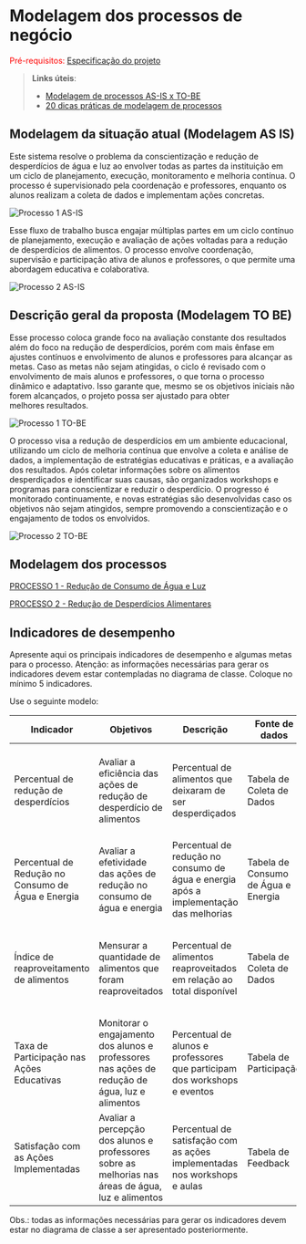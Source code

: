 # Modelagem dos processos de negócio

<span style="color:red">Pré-requisitos: <a href="02-Especificacao.md"> Especificação do projeto</a></span>

> **Links úteis**:
> - [Modelagem de processos AS-IS x TO-BE](https://dheka.com.br/modelagem-as-is-to-be/)
> - [20 dicas práticas de modelagem de processos](https://dheka.com.br/20-dicas-praticas-de-modelagem-de-processos/)

## Modelagem da situação atual (Modelagem AS IS)

<!-- Apresente uma descrição textual de como os sistemas atuais resolvem o problema que seu projeto se propõe a resolver. Caso sua proposta seja inovadora e não existam processos claramente definidos, apresente como as tarefas que seu sistema pretende implementar são executadas atualmente, mesmo que não se utilize tecnologia computacional.

Com o tema do projeto definido, escolham alguns processos no contexto de negócios. Para ilustrar os potenciais ganhos com a automatização, imaginem processos manuais, ineficientes e/ou com muitas idas e vindas, gerando, assim, retrabalho. Colem aqui os modelos dos processos atuais (modelo AS-IS), elaborados com o apoio da ferramenta baseada em BPMN utilizada na disciplina. -->

Este sistema resolve o problema da conscientização e redução de desperdícios de água e luz ao envolver todas as partes da instituição em um ciclo de planejamento, execução, monitoramento e melhoria contínua. O processo é supervisionado pela coordenação e professores, enquanto os alunos realizam a coleta de dados e implementam ações concretas.

![Processo 1 AS-IS](./images/processo1asis.png)

Esse fluxo de trabalho busca engajar múltiplas partes em um ciclo contínuo de planejamento, execução e avaliação de ações voltadas para a redução de desperdícios de alimentos. O processo envolve coordenação, supervisão e participação ativa de alunos e professores, o que permite uma abordagem educativa e colaborativa.

![Processo 2 AS-IS](./images/processo2asis.png)

## Descrição geral da proposta (Modelagem TO BE)

<!-- Tendo identificado os gargalos dos modelos AS-IS, apresentem uma descrição da proposta de solução, buscando maior eficiência com a introdução da tecnologia. Abordem também os limites dessa solução e seu alinhamento com as estratégias e objetivos do contexto de negócio escolhido.

Cole aqui os modelos da solução proposta (modelo TO-BE), elaborados com o apoio da ferramenta baseada em BPMN utilizada na disciplina. Cada processo identificado deve ter seu modelo TO-BE específico. Descrevam as oportunidades de melhoria de cada processo da solução proposta. -->

Esse processo coloca grande foco na avaliação constante dos resultados além do foco na redução de desperdícios, porém com mais ênfase em ajustes contínuos e envolvimento de alunos e professores para alcançar as metas. Caso as metas não sejam atingidas, o ciclo é revisado com o envolvimento de mais alunos e professores, o que torna o processo dinâmico e adaptativo. Isso garante que, mesmo se os objetivos iniciais não forem alcançados, o projeto possa ser ajustado para obter melhores resultados.

![Processo 1 TO-BE](./images/processo1tobe.png)

O processo visa a redução de desperdícios em um ambiente educacional, utilizando um ciclo de melhoria contínua que envolve a coleta e análise de dados, a implementação de estratégias educativas e práticas, e a avaliação dos resultados. Após coletar informações sobre os alimentos desperdiçados e identificar suas causas, são organizados workshops e programas para conscientizar e reduzir o desperdício. O progresso é monitorado continuamente, e novas estratégias são desenvolvidas caso os objetivos não sejam atingidos, sempre promovendo a conscientização e o engajamento de todos os envolvidos.

![Processo 2 TO-BE](./images/processo2tobe.png)

<!-- Apresente aqui uma descrição da sua proposta, abordando seus limites e suas ligações com as estratégias e objetivos do negócio. Apresente também as oportunidades de melhoria. -->

## Modelagem dos processos

[PROCESSO 1 - Redução de Consumo de Água e Luz](./processes/processo-2-nome-do-processo.md "Detalhamento do processo 2.")

[PROCESSO 2 - Redução de Desperdícios Alimentares](./processes/processo-2-nome-do-processo.md "Detalhamento do processo 2.")

## Indicadores de desempenho

Apresente aqui os principais indicadores de desempenho e algumas metas para o processo. Atenção: as informações necessárias para gerar os indicadores devem estar contempladas no diagrama de classe. Coloque no mínimo 5 indicadores.

Use o seguinte modelo:

| **Indicador** | **Objetivos** | **Descrição** | **Fonte de dados** | **Fórmula de cálculo** |
| ---           | ---           | ---           | ---             | ---             |
| Percentual de redução de desperdícios  | Avaliar a eficiência das ações de redução de desperdício de alimentos | Percentual de alimentos que deixaram de ser desperdiçados                   | Tabela de Coleta de Dados   | (quantidade de alimentos antes - quantidade de alimentos após) / quantidade antes * 100                    |
| Percentual de Redução no Consumo de Água e Energia | Avaliar a efetividade das ações de redução no consumo de água e energia | Percentual de redução no consumo de água e energia após a implementação das melhorias | Tabela de Consumo de Água e Energia   | (consumo antes - consumo depois) / consumo antes * 100                                                      |
| Índice de reaproveitamento de alimentos| Mensurar a quantidade de alimentos que foram reaproveitados | Percentual de alimentos reaproveitados em relação ao total disponível       | Tabela de Coleta de Dados   | (quantidade de alimentos reaproveitados / quantidade total de alimentos disponíveis) * 100                  |
| Taxa de Participação nas Ações Educativas | Monitorar o engajamento dos alunos e professores nas ações de redução de água, luz e alimentos | Percentual de alunos e professores que participam dos workshops e eventos  | Tabela de Participação      | (número de participantes / total de convidados) * 100                                                       |
| Satisfação com as Ações Implementadas     | Avaliar a percepção dos alunos e professores sobre as melhorias nas áreas de água, luz e alimentos | Percentual de satisfação com as ações implementadas nos workshops e aulas         | Tabela de Feedback          | (número de respostas positivas / número total de respostas) * 100                                          |


Obs.: todas as informações necessárias para gerar os indicadores devem estar no diagrama de classe a ser apresentado posteriormente.
